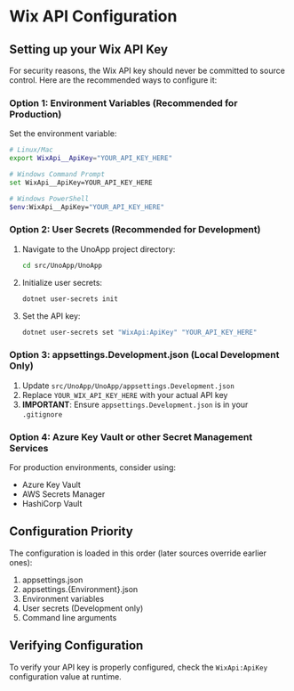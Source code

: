 # Wix API Configuration

## Setting up your Wix API Key

For security reasons, the Wix API key should never be committed to source control. Here are the recommended ways to configure it:

### Option 1: Environment Variables (Recommended for Production)

Set the environment variable:
```bash
# Linux/Mac
export WixApi__ApiKey="YOUR_API_KEY_HERE"

# Windows Command Prompt
set WixApi__ApiKey=YOUR_API_KEY_HERE

# Windows PowerShell
$env:WixApi__ApiKey="YOUR_API_KEY_HERE"
```

### Option 2: User Secrets (Recommended for Development)

1. Navigate to the UnoApp project directory:
   ```bash
   cd src/UnoApp/UnoApp
   ```

2. Initialize user secrets:
   ```bash
   dotnet user-secrets init
   ```

3. Set the API key:
   ```bash
   dotnet user-secrets set "WixApi:ApiKey" "YOUR_API_KEY_HERE"
   ```

### Option 3: appsettings.Development.json (Local Development Only)

1. Update `src/UnoApp/UnoApp/appsettings.Development.json`
2. Replace `YOUR_WIX_API_KEY_HERE` with your actual API key
3. **IMPORTANT**: Ensure `appsettings.Development.json` is in your `.gitignore`

### Option 4: Azure Key Vault or other Secret Management Services

For production environments, consider using:
- Azure Key Vault
- AWS Secrets Manager
- HashiCorp Vault

## Configuration Priority

The configuration is loaded in this order (later sources override earlier ones):
1. appsettings.json
2. appsettings.{Environment}.json
3. Environment variables
4. User secrets (Development only)
5. Command line arguments

## Verifying Configuration

To verify your API key is properly configured, check the `WixApi:ApiKey` configuration value at runtime.
